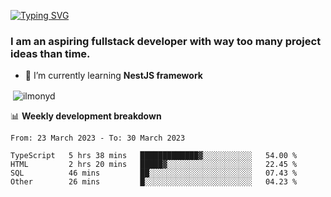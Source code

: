 [![Typing SVG](https://readme-typing-svg.herokuapp.com?color=%23e07a5f&size=40&center=false&vCenter=true&multiline=true&width=900&height=70&lines=Hi%2C+my+name+is+Oleg)](https://git.io/typing-svg)

<h3>
  I am an aspiring fullstack developer with way too many project ideas than time.</h3>

- 🌱 I’m currently learning **NestJS framework**

<p align="left">
</p>






<p>&nbsp;<img align="center" src="https://github-readme-stats.vercel.app/api?username=ilmonyd&show_icons=true&theme=calm&locale=en" alt="ilmonyd" /></p>


📊 **Weekly development breakdown**
<!--START_SECTION:waka-->

```text
From: 23 March 2023 - To: 30 March 2023

TypeScript   5 hrs 38 mins   █████████████▓░░░░░░░░░░░   54.00 %
HTML         2 hrs 20 mins   █████▓░░░░░░░░░░░░░░░░░░░   22.45 %
SQL          46 mins         ██░░░░░░░░░░░░░░░░░░░░░░░   07.43 %
Other        26 mins         █░░░░░░░░░░░░░░░░░░░░░░░░   04.23 %
```

<!--END_SECTION:waka-->
